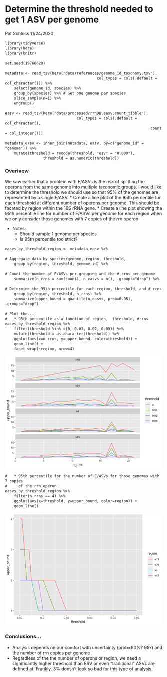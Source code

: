 Determine the threshold needed to get 1 ASV per genome
================
Pat Schloss
11/24/2020

    library(tidyverse)
    library(here)
    library(knitr)

    set.seed(19760620)

    metadata <- read_tsv(here("data/references/genome_id_taxonomy.tsv"),
                                             col_types = cols(.default = col_character())) %>%
        select(genome_id, species) %>%
        group_by(species) %>% # Get one genome per species
        slice_sample(n=1) %>%
        ungroup()

    easv <- read_tsv(here("data/processed/rrnDB.easv.count_tibble"),
                                    col_types = cols(.default = col_character(),
                                                                     count = col_integer()))

    metadata_easv <- inner_join(metadata, easv, by=c("genome_id" = "genome")) %>%
        mutate(threshold = recode(threshold, "esv" = "0.000"),
                     threshold = as.numeric(threshold))

### Overivew

We saw earlier that a problem with E/ASVs is the risk of splitting the
operons from the same genome into multiple taxonomic groups. I would
like to determine the threshold we should use so that 95% of the genomes
are represented by a single E/ASV. \* Create a line plot of the 95th
percentile for each threshold at different number of operons per genome.
This should be faceted by region within the 16S rRNA gene. \* Create a
line plot showing the 95th percentile line for number of E/ASVs per
genome for each region when we only consider those genomes with 7 copies
of the *rrn* operon

-   Notes:
    -   Should sample 1 genome per species
    -   Is 95th percentile too strict?

<!-- -->

    easvs_by_threshold_region <- metadata_easv %>%
        
    # Aggregate data by species/genome, region, threshold, 
        group_by(region, threshold, genome_id) %>%
        
    # Count the number of E/ASVs per grouping and the # rrns per genome
        summarize(n_rrns = sum(count), n_easvs = n(), .groups="drop") %>% 
        
    # Determine the 95th percentile for each region, threshold, and # rrns
        group_by(region, threshold, n_rrns) %>%
        summarize(upper_bound = quantile(n_easvs, prob=0.95), .groups="drop")
        
    # Plot the...
    #   * 95th percentile as a function of region,  threshold, #rrns
    easvs_by_threshold_region %>%
        filter(threshold %in% c(0, 0.01, 0.02, 0.03)) %>%
        mutate(threshold = as.character(threshold)) %>%
        ggplot(aes(x=n_rrns, y=upper_bound, color=threshold)) +
        geom_line() +
        facet_wrap(~region, nrow=4)

![](2020-11-24-threshold-to-drop-n-asvs_files/figure-gfm/unnamed-chunk-2-1.png)<!-- -->

    #   * 95th percentile for the number of E/ASVs for those genomes with 7 copies 
    #     of the rrn operon
    easvs_by_threshold_region %>%
        filter(n_rrns == 4) %>%
        ggplot(aes(x=threshold, y=upper_bound, color=region)) +
        geom_line()

![](2020-11-24-threshold-to-drop-n-asvs_files/figure-gfm/unnamed-chunk-2-2.png)<!-- -->

### Conclusions…

-   Analysis depends on our comfort with uncertainty (prob=90%? 95?) and
    the number of rrn copies per genome
-   Regardless of the the number of operons or region, we need a
    significantly higher threshold than ESV or even “traditional” ASVs
    are defined at. Frankly, 3% doesn’t look so bad for this type of
    analysis.
